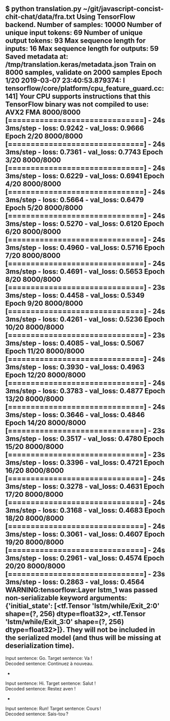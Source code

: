 $ python translation.py ~/git/javascript-concist-chit-chat/data/fra.txt 
Using TensorFlow backend.
Number of samples: 10000
Number of unique input tokens: 69
Number of unique output tokens: 93
Max sequence length for inputs: 16
Max sequence length for outputs: 59
Saved metadata at: /tmp/translation.keras/metadata.json
Train on 8000 samples, validate on 2000 samples
Epoch 1/20
2019-03-07 23:40:53.879374: I tensorflow/core/platform/cpu_feature_guard.cc:141] Your CPU supports instructions that this TensorFlow binary was not compiled to use: AVX2 FMA
8000/8000 [==============================] - 24s 3ms/step - loss: 0.9242 - val_loss: 0.9666
Epoch 2/20
8000/8000 [==============================] - 24s 3ms/step - loss: 0.7361 - val_loss: 0.7743
Epoch 3/20
8000/8000 [==============================] - 24s 3ms/step - loss: 0.6229 - val_loss: 0.6941
Epoch 4/20
8000/8000 [==============================] - 24s 3ms/step - loss: 0.5664 - val_loss: 0.6479
Epoch 5/20
8000/8000 [==============================] - 24s 3ms/step - loss: 0.5270 - val_loss: 0.6120
Epoch 6/20
8000/8000 [==============================] - 24s 3ms/step - loss: 0.4960 - val_loss: 0.5716
Epoch 7/20
8000/8000 [==============================] - 24s 3ms/step - loss: 0.4691 - val_loss: 0.5653
Epoch 8/20
8000/8000 [==============================] - 23s 3ms/step - loss: 0.4458 - val_loss: 0.5349
Epoch 9/20
8000/8000 [==============================] - 24s 3ms/step - loss: 0.4261 - val_loss: 0.5236
Epoch 10/20
8000/8000 [==============================] - 23s 3ms/step - loss: 0.4085 - val_loss: 0.5067
Epoch 11/20
8000/8000 [==============================] - 24s 3ms/step - loss: 0.3930 - val_loss: 0.4963
Epoch 12/20
8000/8000 [==============================] - 24s 3ms/step - loss: 0.3783 - val_loss: 0.4877
Epoch 13/20
8000/8000 [==============================] - 24s 3ms/step - loss: 0.3646 - val_loss: 0.4846
Epoch 14/20
8000/8000 [==============================] - 23s 3ms/step - loss: 0.3517 - val_loss: 0.4780
Epoch 15/20
8000/8000 [==============================] - 23s 3ms/step - loss: 0.3396 - val_loss: 0.4721
Epoch 16/20
8000/8000 [==============================] - 24s 3ms/step - loss: 0.3278 - val_loss: 0.4631
Epoch 17/20
8000/8000 [==============================] - 24s 3ms/step - loss: 0.3168 - val_loss: 0.4683
Epoch 18/20
8000/8000 [==============================] - 24s 3ms/step - loss: 0.3061 - val_loss: 0.4607
Epoch 19/20
8000/8000 [==============================] - 24s 3ms/step - loss: 0.2961 - val_loss: 0.4574
Epoch 20/20
8000/8000 [==============================] - 23s 3ms/step - loss: 0.2863 - val_loss: 0.4564
WARNING:tensorflow:Layer lstm_1 was passed non-serializable keyword arguments: {'initial_state': [<tf.Tensor 'lstm/while/Exit_2:0' shape=(?, 256) dtype=float32>, <tf.Tensor 'lstm/while/Exit_3:0' shape=(?, 256) dtype=float32>]}. They will not be included in the serialized model (and thus will be missing at deserialization time).
-
Input sentence: Go.
Target sentence: Va !																								
Decoded sentence: Continuez à nouveau.

-
Input sentence: Hi.
Target sentence: Salut !																							
Decoded sentence: Restez aven !

-
Input sentence: Run!
Target sentence: Cours !																							
Decoded sentence: Sais-tou ?

